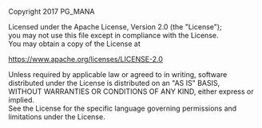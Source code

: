 Copyright 2017 PG_MANA

Licensed under the Apache License, Version 2.0 (the "License");  
you may not use this file except in compliance with the License.  
You may obtain a copy of the License at  

 https://www.apache.org/licenses/LICENSE-2.0

Unless required by applicable law or agreed to in writing, software  
distributed under the License is distributed on an "AS IS" BASIS,  
WITHOUT WARRANTIES OR CONDITIONS OF ANY KIND, either express or implied.  
See the License for the specific language governing permissions and  
limitations under the License.
